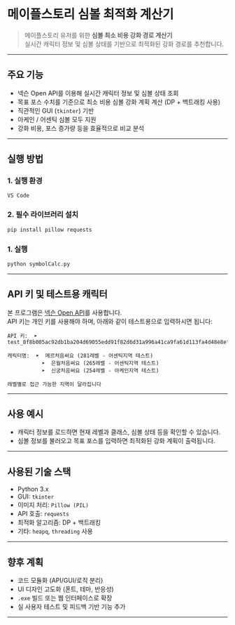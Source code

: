 # 메이플스토리 심볼 최적화 계산기

> 메이플스토리 유저를 위한 **심볼 최소 비용 강화 경로 계산기**  
> 실시간 캐릭터 정보 및 심볼 상태를 기반으로 최적화된 강화 경로를 추천합니다.

---

## 주요 기능

- 넥슨 Open API를 이용해 실시간 캐릭터 정보 및 심볼 상태 조회
- 목표 포스 수치를 기준으로 최소 비용 심볼 강화 계획 계산 (DP + 백트래킹 사용)
- 직관적인 GUI (`tkinter`) 기반
- 아케인 / 어센틱 심볼 모두 지원
- 강화 비용, 포스 증가량 등을 효율적으로 비교 분석

---

## 실행 방법

### 1. 실행 환경

```
VS Code
```

### 2. 필수 라이브러리 설치

```bash
pip install pillow requests
```

### 1. 실행

```bash
python symbolCalc.py
```

---

## API 키 및 테스트용 캐릭터

본 프로그램은 [넥슨 Open API](https://open.api.nexon.com/)를 사용합니다.  
API 키는 개인 키를 사용해야 하며, 아래와 같이 테스트용으로 입력하시면 됩니다:

```
API 키:  ➤  test_8f8b005ac92db1ba204d69055edd91f82d6d31a996a41ca9fa61d113fa4d48e8efe8d04e6d233bd35cf2fabdeb93fb0d
```

```
캐릭터명:  ➤  메르처음써요 (281레벨 - 어센틱지역 테스트)
           ➤  은월처음써요 (265레벨 - 어센틱지역 테스트)
           ➤  신궁처음써요 (254레벨 - 아케인지역 테스트)

레벨별로 접근 가능한 지역이 달라집니다
```

---

## 사용 예시

- 캐릭터 정보를 로드하면 현재 레벨과 클래스, 심볼 상태 등을 확인할 수 있습니다.
- 심볼 정보를 불러오고 목표 포스를 입력하면 최적화된 강화 계획이 출력됩니다.

---

## 사용된 기술 스택

- Python 3.x
- GUI: `tkinter`
- 이미지 처리: `Pillow (PIL)`
- API 호출: `requests`
- 최적화 알고리즘: DP + 백트래킹
- 기타: `heapq`, `threading` 사용

---

## 향후 계획

- 코드 모듈화 (API/GUI/로직 분리)
- UI 디자인 고도화 (폰트, 테마, 반응성)
- `.exe` 빌드 또는 웹 인터페이스로 확장
- 실 사용자 테스트 및 피드백 기반 기능 추가

---
